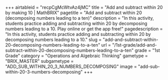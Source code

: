 +++
airtableid = "recpCgMcWtvAz4jMC"
title = "Add and subtract within 20 by making 10 | MathBRIX"
pagetitle = "Add and subtract within 20 (decomposing numbers leading to a ten)"
description = "In this activity, students practice adding and subtracting within 20 by decomposing numbers leading to a 10. Play online or get the app free!"
pagedescription = "In this activity, students practice adding and subtracting within 20 by decomposing numbers leading to a 10."
slug = "add-and-subtract-within-20-decomposing-numbers-leading-to-a-ten"
url = "/1st-grade/add-and-subtract-within-20-decomposing-numbers-leading-to-a-ten"
grade = "1st Grade"
category = "Operations and Algebraic Thinking"
gametype = "BRIX_MASTER"
subgametype = "ADD_SUB_WITHIN_20_3_NUMBERS_DECOMPOSING"
image = "add-sub-within-20-3-numbers-decomposing"
+++